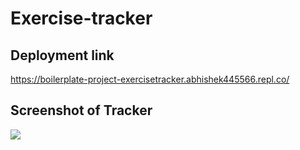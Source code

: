 # Exercise-tracker


## Deployment link
https://boilerplate-project-exercisetracker.abhishek445566.repl.co/

## Screenshot of Tracker


![](https://user-images.githubusercontent.com/45648611/135085066-07346a7e-4c9b-4a93-a94a-290deba453ed.PNG)
